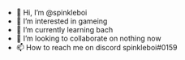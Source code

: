 - 👋 Hi, I’m @spinkleboi
- 👀 I’m interested in gameing
- 🌱 I’m currently learning bach
- 💞️ I’m looking to collaborate on nothing now
- 📫 How to reach me on discord spinkleboi#0159

<!---
spinkleboi/spinkleboi is a ✨ special ✨ repository because its `README.md` (this file) appears on your GitHub profile.
You can click the Preview link to take a look at your changes.
--->
